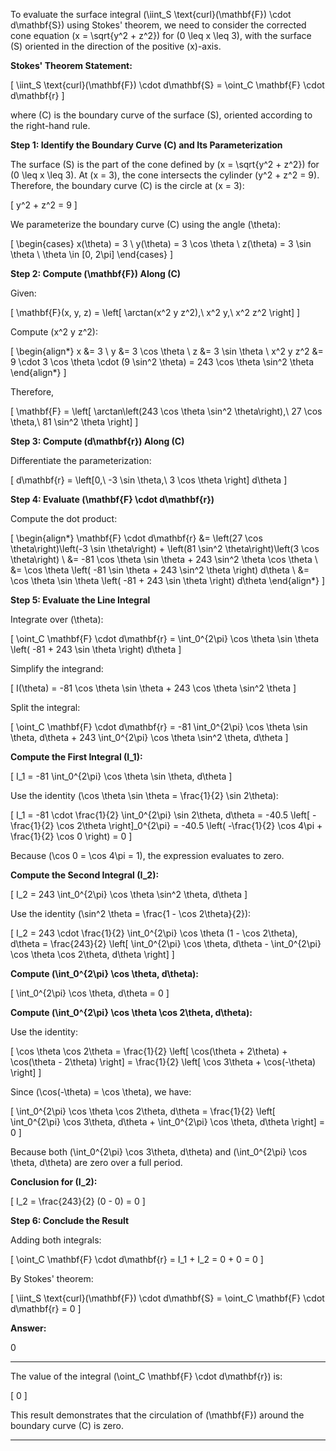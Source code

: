 To evaluate the surface integral \(\iint_S \text{curl}(\mathbf{F}) \cdot d\mathbf{S}\) using Stokes' theorem, we need to consider the corrected cone equation \(x = \sqrt{y^2 + z^2}\) for \(0 \leq x \leq 3\), with the surface \(S\) oriented in the direction of the positive \(x\)-axis.

**Stokes' Theorem Statement:**

\[
\iint_S \text{curl}(\mathbf{F}) \cdot d\mathbf{S} = \oint_C \mathbf{F} \cdot d\mathbf{r}
\]

where \(C\) is the boundary curve of the surface \(S\), oriented according to the right-hand rule.

**Step 1: Identify the Boundary Curve \(C\) and Its Parameterization**

The surface \(S\) is the part of the cone defined by \(x = \sqrt{y^2 + z^2}\) for \(0 \leq x \leq 3\). At \(x = 3\), the cone intersects the cylinder \(y^2 + z^2 = 9\). Therefore, the boundary curve \(C\) is the circle at \(x = 3\):

\[
y^2 + z^2 = 9
\]

We parameterize the boundary curve \(C\) using the angle \(\theta\):

\[
\begin{cases}
x(\theta) = 3 \\
y(\theta) = 3 \cos \theta \\
z(\theta) = 3 \sin \theta \\
\theta \in [0, 2\pi]
\end{cases}
\]

**Step 2: Compute \(\mathbf{F}\) Along \(C\)**

Given:

\[
\mathbf{F}(x, y, z) = \left[ \arctan(x^2 y z^2),\ x^2 y,\ x^2 z^2 \right]
\]

Compute \(x^2 y z^2\):

\[
\begin{align*}
x &= 3 \\
y &= 3 \cos \theta \\
z &= 3 \sin \theta \\
x^2 y z^2 &= 9 \cdot 3 \cos \theta \cdot (9 \sin^2 \theta) = 243 \cos \theta \sin^2 \theta
\end{align*}
\]

Therefore,

\[
\mathbf{F} = \left[ \arctan\left(243 \cos \theta \sin^2 \theta\right),\ 27 \cos \theta,\ 81 \sin^2 \theta \right]
\]

**Step 3: Compute \(d\mathbf{r}\) Along \(C\)**

Differentiate the parameterization:

\[
d\mathbf{r} = \left[0,\ -3 \sin \theta,\ 3 \cos \theta \right] d\theta
\]

**Step 4: Evaluate \(\mathbf{F} \cdot d\mathbf{r}\)**

Compute the dot product:

\[
\begin{align*}
\mathbf{F} \cdot d\mathbf{r} &= \left(27 \cos \theta\right)\left(-3 \sin \theta\right) + \left(81 \sin^2 \theta\right)\left(3 \cos \theta\right) \\
&= -81 \cos \theta \sin \theta + 243 \sin^2 \theta \cos \theta \\
&= \cos \theta \left( -81 \sin \theta + 243 \sin^2 \theta \right) d\theta \\
&= \cos \theta \sin \theta \left( -81 + 243 \sin \theta \right) d\theta
\end{align*}
\]

**Step 5: Evaluate the Line Integral**

Integrate over \(\theta\):

\[
\oint_C \mathbf{F} \cdot d\mathbf{r} = \int_0^{2\pi} \cos \theta \sin \theta \left( -81 + 243 \sin \theta \right) d\theta
\]

Simplify the integrand:

\[
I(\theta) = -81 \cos \theta \sin \theta + 243 \cos \theta \sin^2 \theta
\]

Split the integral:

\[
\oint_C \mathbf{F} \cdot d\mathbf{r} = -81 \int_0^{2\pi} \cos \theta \sin \theta\, d\theta + 243 \int_0^{2\pi} \cos \theta \sin^2 \theta\, d\theta
\]

**Compute the First Integral \(I_1\):**

\[
I_1 = -81 \int_0^{2\pi} \cos \theta \sin \theta\, d\theta
\]

Use the identity \(\cos \theta \sin \theta = \frac{1}{2} \sin 2\theta\):

\[
I_1 = -81 \cdot \frac{1}{2} \int_0^{2\pi} \sin 2\theta\, d\theta = -40.5 \left[ -\frac{1}{2} \cos 2\theta \right]_0^{2\pi} = -40.5 \left( -\frac{1}{2} \cos 4\pi + \frac{1}{2} \cos 0 \right) = 0
\]

Because \(\cos 0 = \cos 4\pi = 1\), the expression evaluates to zero.

**Compute the Second Integral \(I_2\):**

\[
I_2 = 243 \int_0^{2\pi} \cos \theta \sin^2 \theta\, d\theta
\]

Use the identity \(\sin^2 \theta = \frac{1 - \cos 2\theta}{2}\):

\[
I_2 = 243 \cdot \frac{1}{2} \int_0^{2\pi} \cos \theta (1 - \cos 2\theta)\, d\theta = \frac{243}{2} \left[ \int_0^{2\pi} \cos \theta\, d\theta - \int_0^{2\pi} \cos \theta \cos 2\theta\, d\theta \right]
\]

**Compute \(\int_0^{2\pi} \cos \theta\, d\theta\):**

\[
\int_0^{2\pi} \cos \theta\, d\theta = 0
\]

**Compute \(\int_0^{2\pi} \cos \theta \cos 2\theta\, d\theta\):**

Use the identity:

\[
\cos \theta \cos 2\theta = \frac{1}{2} \left[ \cos(\theta + 2\theta) + \cos(\theta - 2\theta) \right] = \frac{1}{2} \left[ \cos 3\theta + \cos(-\theta) \right]
\]

Since \(\cos(-\theta) = \cos \theta\), we have:

\[
\int_0^{2\pi} \cos \theta \cos 2\theta\, d\theta = \frac{1}{2} \left[ \int_0^{2\pi} \cos 3\theta\, d\theta + \int_0^{2\pi} \cos \theta\, d\theta \right] = 0
\]

Because both \(\int_0^{2\pi} \cos 3\theta\, d\theta\) and \(\int_0^{2\pi} \cos \theta\, d\theta\) are zero over a full period.

**Conclusion for \(I_2\):**

\[
I_2 = \frac{243}{2} (0 - 0) = 0
\]

**Step 6: Conclude the Result**

Adding both integrals:

\[
\oint_C \mathbf{F} \cdot d\mathbf{r} = I_1 + I_2 = 0 + 0 = 0
\]

By Stokes' theorem:

\[
\iint_S \text{curl}(\mathbf{F}) \cdot d\mathbf{S} = \oint_C \mathbf{F} \cdot d\mathbf{r} = 0
\]

**Answer:**

0

---

The value of the integral \(\oint_C \mathbf{F} \cdot d\mathbf{r}\) is:

\[
0
\]

This result demonstrates that the circulation of \(\mathbf{F}\) around the boundary curve \(C\) is zero.

---